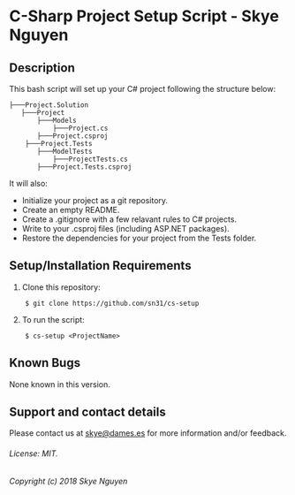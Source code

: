 # C-Sharp Project Setup Script - Skye Nguyen

## Description

This bash script will set up your C# project following the structure below:
```
├───Project.Solution
   ├───Project
       ├───Models
           ├───Project.cs
       ├───Project.csproj
    ├───Project.Tests
       ├───ModelTests
           ├───ProjectTests.cs
       ├───Project.Tests.csproj
```
It will also:
* Initialize your project as a git repository.
* Create an empty README.
* Create a .gitignore with a few relavant rules to C# projects. 
* Write to your .csproj files (including ASP.NET packages).
* Restore the dependencies for your project from the Tests folder.

## Setup/Installation Requirements

1. Clone this repository:
```
    $ git clone https://github.com/sn31/cs-setup
```
2. To run the script:
```
    $ cs-setup <ProjectName>
```

## Known Bugs

None known in this version.

## Support and contact details

Please contact us at skye@dames.es for more information and/or feedback.


###### License: MIT.

###### Copyright (c) 2018 Skye Nguyen

